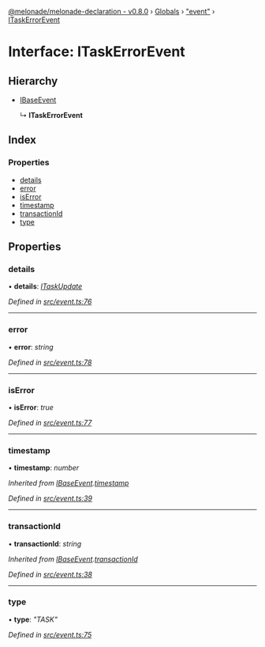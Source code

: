 [@melonade/melonade-declaration - v0.8.0](../README.md) › [Globals](../globals.md) › ["event"](../modules/_event_.md) › [ITaskErrorEvent](_event_.itaskerrorevent.md)

# Interface: ITaskErrorEvent

## Hierarchy

* [IBaseEvent](_event_.ibaseevent.md)

  ↳ **ITaskErrorEvent**

## Index

### Properties

* [details](_event_.itaskerrorevent.md#details)
* [error](_event_.itaskerrorevent.md#error)
* [isError](_event_.itaskerrorevent.md#iserror)
* [timestamp](_event_.itaskerrorevent.md#timestamp)
* [transactionId](_event_.itaskerrorevent.md#transactionid)
* [type](_event_.itaskerrorevent.md#type)

## Properties

###  details

• **details**: *[ITaskUpdate](_event_.itaskupdate.md)*

*Defined in [src/event.ts:76](https://github.com/devit-tel/melonade-declaration/blob/f3ec67f/src/event.ts#L76)*

___

###  error

• **error**: *string*

*Defined in [src/event.ts:78](https://github.com/devit-tel/melonade-declaration/blob/f3ec67f/src/event.ts#L78)*

___

###  isError

• **isError**: *true*

*Defined in [src/event.ts:77](https://github.com/devit-tel/melonade-declaration/blob/f3ec67f/src/event.ts#L77)*

___

###  timestamp

• **timestamp**: *number*

*Inherited from [IBaseEvent](_event_.ibaseevent.md).[timestamp](_event_.ibaseevent.md#timestamp)*

*Defined in [src/event.ts:39](https://github.com/devit-tel/melonade-declaration/blob/f3ec67f/src/event.ts#L39)*

___

###  transactionId

• **transactionId**: *string*

*Inherited from [IBaseEvent](_event_.ibaseevent.md).[transactionId](_event_.ibaseevent.md#transactionid)*

*Defined in [src/event.ts:38](https://github.com/devit-tel/melonade-declaration/blob/f3ec67f/src/event.ts#L38)*

___

###  type

• **type**: *"TASK"*

*Defined in [src/event.ts:75](https://github.com/devit-tel/melonade-declaration/blob/f3ec67f/src/event.ts#L75)*
